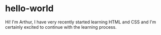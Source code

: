 # hello-world

Hi! I'm Arthur, I have very recently started learning HTML and CSS and I'm certainly excited to continue with the learning process.
